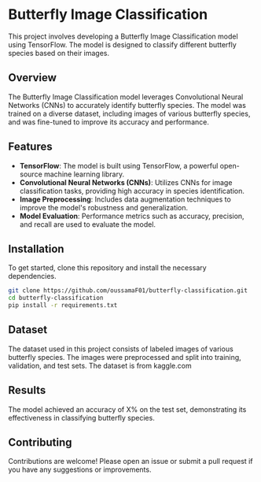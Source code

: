 
# Butterfly Image Classification

This project involves developing a Butterfly Image Classification model using TensorFlow. The model is designed to classify different butterfly species based on their images.

## Overview

The Butterfly Image Classification model leverages Convolutional Neural Networks (CNNs) to accurately identify butterfly species. The model was trained on a diverse dataset, including images of various butterfly species, and was fine-tuned to improve its accuracy and performance.

## Features

- **TensorFlow**: The model is built using TensorFlow, a powerful open-source machine learning library.
- **Convolutional Neural Networks (CNNs)**: Utilizes CNNs for image classification tasks, providing high accuracy in species identification.
- **Image Preprocessing**: Includes data augmentation techniques to improve the model's robustness and generalization.
- **Model Evaluation**: Performance metrics such as accuracy, precision, and recall are used to evaluate the model.

## Installation

To get started, clone this repository and install the necessary dependencies.

```bash
git clone https://github.com/oussamaF01/butterfly-classification.git
cd butterfly-classification
pip install -r requirements.txt
```

## Dataset

The dataset used in this project consists of labeled images of various butterfly species. The images were preprocessed and split into training, validation, and test sets.
The dataset is from kaggle.com



## Results

The model achieved an accuracy of X% on the test set, demonstrating its effectiveness in classifying butterfly species.

## Contributing

Contributions are welcome! Please open an issue or submit a pull request if you have any suggestions or improvements.


